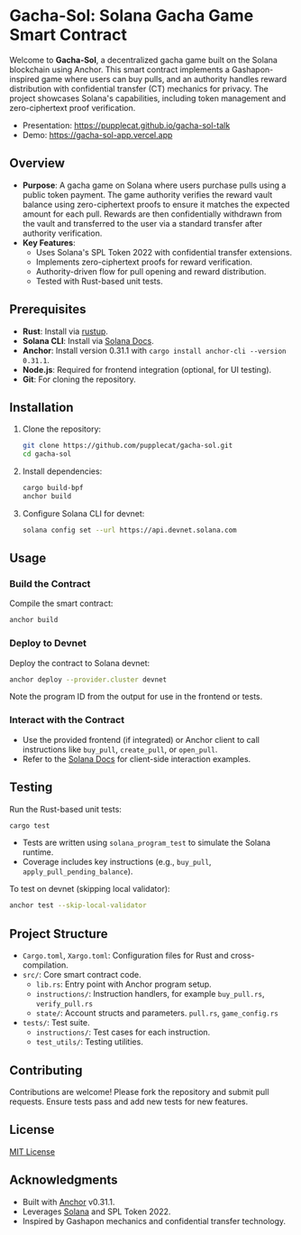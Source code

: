 # Gacha-Sol: Solana Gacha Game Smart Contract

Welcome to **Gacha-Sol**, a decentralized gacha game built on the Solana blockchain using Anchor. This smart contract implements a Gashapon-inspired game where users can buy pulls, and an authority handles reward distribution with confidential transfer (CT) mechanics for privacy. The project showcases Solana's capabilities, including token management and zero-ciphertext proof verification.

- Presentation: https://pupplecat.github.io/gacha-sol-talk
- Demo: https://gacha-sol-app.vercel.app

## Overview

- **Purpose**: A gacha game on Solana where users purchase pulls using a public token payment. The game authority verifies the reward vault balance using zero-ciphertext proofs to ensure it matches the expected amount for each pull. Rewards are then confidentially withdrawn from the vault and transferred to the user via a standard transfer after authority verification.
- **Key Features**:
  - Uses Solana's SPL Token 2022 with confidential transfer extensions.
  - Implements zero-ciphertext proofs for reward verification.
  - Authority-driven flow for pull opening and reward distribution.
  - Tested with Rust-based unit tests.

## Prerequisites

- **Rust**: Install via [rustup](https://rustup.rs/).
- **Solana CLI**: Install via [Solana Docs](https://docs.solana.com/cli/install-solana-cli-tools).
- **Anchor**: Install version 0.31.1 with `cargo install anchor-cli --version 0.31.1`.
- **Node.js**: Required for frontend integration (optional, for UI testing).
- **Git**: For cloning the repository.

## Installation

1. Clone the repository:

   ```bash
   git clone https://github.com/pupplecat/gacha-sol.git
   cd gacha-sol
   ```

2. Install dependencies:

   ```bash
   cargo build-bpf
   anchor build
   ```

3. Configure Solana CLI for devnet:

   ```bash
   solana config set --url https://api.devnet.solana.com
   ```

## Usage

### Build the Contract

Compile the smart contract:

```bash
anchor build
```

### Deploy to Devnet

Deploy the contract to Solana devnet:

```bash
anchor deploy --provider.cluster devnet
```

Note the program ID from the output for use in the frontend or tests.

### Interact with the Contract

- Use the provided frontend (if integrated) or Anchor client to call instructions like `buy_pull`, `create_pull`, or `open_pull`.
- Refer to the [Solana Docs](https://docs.solana.com/) for client-side interaction examples.

## Testing

Run the Rust-based unit tests:

```bash
cargo test
```

- Tests are written using `solana_program_test` to simulate the Solana runtime.
- Coverage includes key instructions (e.g., `buy_pull`, `apply_pull_pending_balance`).

To test on devnet (skipping local validator):

```bash
anchor test --skip-local-validator
```

## Project Structure

- `Cargo.toml`, `Xargo.toml`: Configuration files for Rust and cross-compilation.
- `src/`: Core smart contract code.
  - `lib.rs`: Entry point with Anchor program setup.
  - `instructions/`: Instruction handlers, for example `buy_pull.rs`, `verify_pull.rs`
  - `state/`: Account structs and parameters. `pull.rs`, `game_config.rs`
- `tests/`: Test suite.
  - `instructions/`: Test cases for each instruction.
  - `test_utils/`: Testing utilities.

## Contributing

Contributions are welcome! Please fork the repository and submit pull requests. Ensure tests pass and add new tests for new features.

## License

[MIT License](LICENSE)

## Acknowledgments

- Built with [Anchor](https://www.anchor-lang.com/) v0.31.1.
- Leverages [Solana](https://solana.com/) and SPL Token 2022.
- Inspired by Gashapon mechanics and confidential transfer technology.
